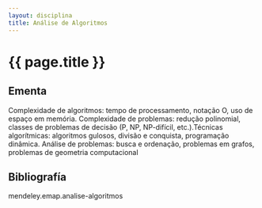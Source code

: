 ```yaml
---
layout: disciplina
title: Análise de Algoritmos
---
```


# {{ page.title }}

## Ementa 

Complexidade de algoritmos: tempo de processamento, notação O, uso de
espaço em memória. Complexidade de problemas: redução polinomial,
classes de problemas de decisão (P, NP, NP-difícil, etc.).Técnicas
algorítmicas: algoritmos gulosos, divisão e conquista, programação
dinâmica. Análise de problemas: busca e ordenação, problemas em
grafos, problemas de geometria computacional


## Bibliografía

mendeley.emap.analise-algoritmos
